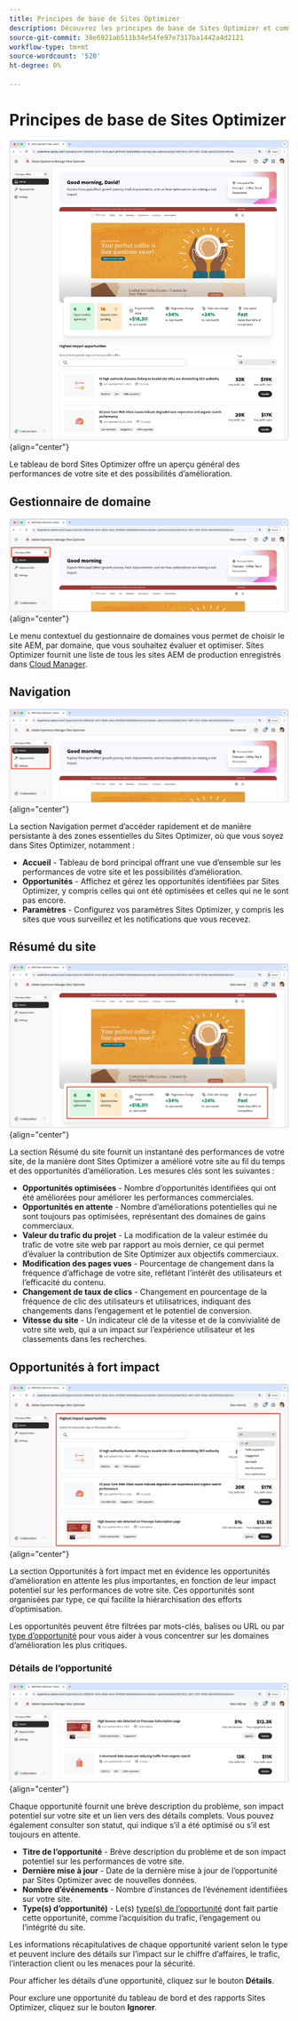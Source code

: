 ```yaml
---
title: Principes de base de Sites Optimizer
description: Découvrez les principes de base de Sites Optimizer et comment y naviguer.
source-git-commit: 38e6921ab511b34e54fe97e7317ba1442a4d2121
workflow-type: tm+mt
source-wordcount: '520'
ht-degree: 0%

---
```



# Principes de base de Sites Optimizer

![Accueil Sites Optimizer](./assets/basics/hero.png){align="center"}

Le tableau de bord Sites Optimizer offre un aperçu général des performances de votre site et des possibilités d’amélioration.

## Gestionnaire de domaine

![Gestionnaire de domaine de Site Optimizer](./assets/basics/domain-manager.png){align="center"}

Le menu contextuel du gestionnaire de domaines vous permet de choisir le site AEM, par domaine, que vous souhaitez évaluer et optimiser. Sites Optimizer fournit une liste de tous les sites AEM de production enregistrés dans [Cloud Manager](https://experienceleague.adobe.com/en/docs/experience-manager-cloud-service/content/implementing/using-cloud-manager/edge-delivery-sites/add-edge-delivery-site).

## Navigation

![Navigation dans Site Optimizer](./assets/basics/navigation.png){align="center"}

La section Navigation permet d’accéder rapidement et de manière persistante à des zones essentielles du Sites Optimizer, où que vous soyez dans Sites Optimizer, notamment :

* **Accueil** - Tableau de bord principal offrant une vue d’ensemble sur les performances de votre site et les possibilités d’amélioration.
* **Opportunités** - Affichez et gérez les opportunités identifiées par Sites Optimizer, y compris celles qui ont été optimisées et celles qui ne le sont pas encore.
* **Paramètres** - Configurez vos paramètres Sites Optimizer, y compris les sites que vous surveillez et les notifications que vous recevez.

## Résumé du site

![Résumé du site de Site Optimizer](./assets/basics/site-summary.png){align="center"}

La section Résumé du site fournit un instantané des performances de votre site, de la manière dont Sites Optimizer a amélioré votre site au fil du temps et des opportunités d’amélioration. Les mesures clés sont les suivantes :

* **Opportunités optimisées** - Nombre d’opportunités identifiées qui ont été améliorées pour améliorer les performances commerciales.
* **Opportunités en attente** - Nombre d’améliorations potentielles qui ne sont toujours pas optimisées, représentant des domaines de gains commerciaux.
* **Valeur du trafic du projet** - La modification de la valeur estimée du trafic de votre site web par rapport au mois dernier, ce qui permet d’évaluer la contribution de Site Optimizer aux objectifs commerciaux.
* **Modification des pages vues** - Pourcentage de changement dans la fréquence d’affichage de votre site, reflétant l’intérêt des utilisateurs et l’efficacité du contenu.
* **Changement de taux de clics** - Changement en pourcentage de la fréquence de clic des utilisateurs et utilisatrices, indiquant des changements dans l’engagement et le potentiel de conversion.
* **Vitesse du site** - Un indicateur clé de la vitesse et de la convivialité de votre site web, qui a un impact sur l’expérience utilisateur et les classements dans les recherches.

## Opportunités à fort impact

![Opportunités à fort impact de Site Optimizer](./assets/basics/high-impact-opportunities.png){align="center"}

La section Opportunités à fort impact met en évidence les opportunités d’amélioration en attente les plus importantes, en fonction de leur impact potentiel sur les performances de votre site. Ces opportunités sont organisées par type, ce qui facilite la hiérarchisation des efforts d’optimisation.

Les opportunités peuvent être filtrées par mots-clés, balises ou URL ou par [type d’opportunité](../opportunity-types/overview.md) pour vous aider à vous concentrer sur les domaines d’amélioration les plus critiques.

### Détails de l’opportunité

![Opportunité à fort impact de Site Optimizer](./assets/basics/high-impact-opportunity-details.png){align="center"}

Chaque opportunité fournit une brève description du problème, son impact potentiel sur votre site et un lien vers des détails complets. Vous pouvez également consulter son statut, qui indique s’il a été optimisé ou s’il est toujours en attente.

* **Titre de l’opportunité** - Brève description du problème et de son impact potentiel sur les performances de votre site.
* **Dernière mise à jour** - Date de la dernière mise à jour de l’opportunité par Sites Optimizer avec de nouvelles données.
* **Nombre d’événements** - Nombre d’instances de l’événement identifiées sur votre site.
* **Type(s) d’opportunité)** - Le(s) [type(s) de l’opportunité](../opportunity-types/overview.md) dont fait partie cette opportunité, comme l’acquisition du trafic, l’engagement ou l’intégrité du site.

Les informations récapitulatives de chaque opportunité varient selon le type et peuvent inclure des détails sur l’impact sur le chiffre d’affaires, le trafic, l’interaction client ou les menaces pour la sécurité.

Pour afficher les détails d’une opportunité, cliquez sur le bouton **Détails**.

Pour exclure une opportunité du tableau de bord et des rapports Sites Optimizer, cliquez sur le bouton **Ignorer**.
